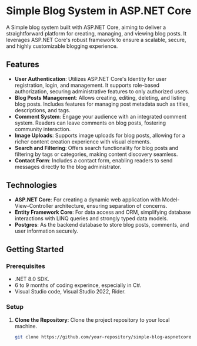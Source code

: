 # Simple Blog System in ASP.NET Core

A Simple blog system built with ASP.NET Core, aiming to deliver a straightforward platform for creating, managing, and viewing blog posts. It leverages ASP.NET Core's robust framework to ensure a scalable, secure, and highly customizable blogging experience.

## Features

- **User Authentication**: Utilizes ASP.NET Core's Identity for user registration, login, and management. It supports role-based authorization, securing administrative features to only authorized users.
- **Blog Posts Management**: Allows creating, editing, deleting, and listing blog posts. Includes features for managing post metadata such as titles, descriptions, and tags.
- **Comment System**: Engage your audience with an integrated comment system. Readers can leave comments on blog posts, fostering community interaction.
- **Image Uploads**: Supports image uploads for blog posts, allowing for a richer content creation experience with visual elements.
- **Search and Filtering**: Offers search functionality for blog posts and filtering by tags or categories, making content discovery seamless.
- **Contact Form**: Includes a contact form, enabling readers to send messages directly to the blog administrator.

## Technologies

- **ASP.NET Core**: For creating a dynamic web application with Model-View-Controller architecture, ensuring separation of concerns.
- **Entity Framework Core**: For data access and ORM, simplifying database interactions with LINQ queries and strongly typed data models.
- **Postgres**: As the backend database to store blog posts, comments, and user information securely.

## Getting Started

### Prerequisites

- .NET 8.0 SDK.
- 6 to 9 months of coding experince, especially in C#.
- Visual Studio code, Visual Studio 2022, Rider.

### Setup

1. **Clone the Repository**: Clone the project repository to your local machine.
   ```bash
   git clone https://github.com/your-repository/simple-blog-aspnetcore.git